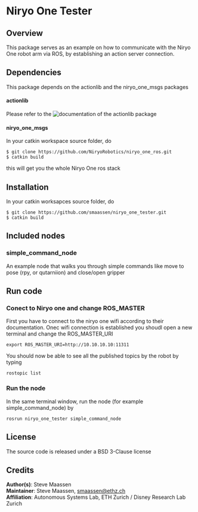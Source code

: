 # Niryo One Tester 

## Overview

This package serves as an example on how to communicate with the Niryo One robot arm via ROS, by establishing an action server connection. 

## Dependencies
This package depends on the actionlib and the niryo_one_msgs packages
#### actionlib 
Please refer to the ![documentation](http://wiki.ros.org/actionlib) of the actionlib package 
#### niryo_one_msgs
In your catkin workspace source folder, do 

```
$ git clone https://github.com/NiryoRobotics/niryo_one_ros.git
$ catkin build
```
this will get you the whole Niryo One ros stack

## Installation
In your catkin worksapces source folder, do 

```
$ git clone https://github.com/smaassen/niryo_one_tester.git
$ catkin build
```

## Included nodes
### simple_command_node
An example node that walks you through simple commands like move to pose (rpy, or qutarniion) and close/open gripper


## Run code 
### Conect to Niryo one and change ROS_MASTER
First you have to connect to the niryo one wifi according to their documentation. Onec wifi connection is established you shoudl open a new terminal and change the ROS_MASTER_URI
```
export ROS_MASTER_URI=http://10.10.10.10:11311
```
You should now be able to see all the published topics by the robot by typing
```
rostopic list
```
### Run the node 
In the same terminal window, run the node (for example simple_command_node) by 
```
rosrun niryo_one_tester simple_command_node
```
## License
The source code is released under a BSD 3-Clause license

## Credits
**Author(s)**: Steve Maassen   
**Maintainer**: Steve Maassen, smaassen@ethz.ch  
**Affiliation**: Autonomous Systems Lab, ETH Zurich / Disney Research Lab Zurich
